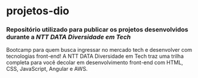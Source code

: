 # projetos-dio

### Repositório utilizado para publicar os projetos desenvolvidos durante a *NTT DATA Diversidade em Tech* 

Bootcamp para quem busca ingressar no mercado tech e desenvolver com tecnologias front-end! A NTT DATA Diversidade em Tech traz uma trilha completa para você decolar em desenvolvimento front-end com HTML, CSS, JavaScript, Angular e AWS.